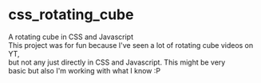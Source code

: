 # css_rotating_cube
A rotating cube in CSS and Javascript  
This project was for fun because I've seen a lot of rotating cube videos on YT,  
but not any just directly in CSS and Javascript. This might be very  
basic but also I'm working with what I know :P  
